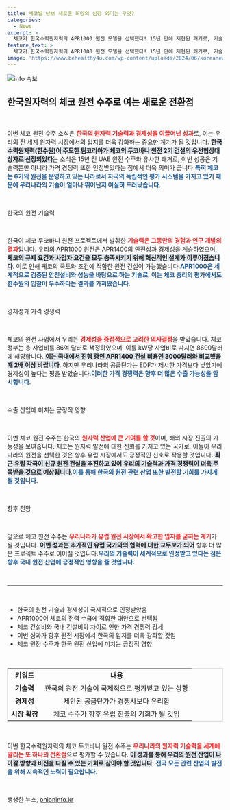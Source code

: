 ```yaml
---
title: 체코발 낭보 새로운 희망의 심장 의미는 무엇?
categories:
  - News
excerpt: >
  체코가 한국수력원자력의 APR1000 원전 모델을 선택했다! 15년 만에 재현된 쾌거로, 기술력과 가격 경쟁력이 유럽에서 인정받았다. 이는 한국 원전의 미래를 밝힐 발판이 될 것이다.
feature_text: >
  체코가 한국수력원자력의 APR1000 원전 모델을 선택했다! 15년 만에 재현된 쾌거로, 기술력과 가격 경쟁력이 유럽에서 인정받았다. 이는 한국 원전의 미래를 밝힐 발판이 될 것이다.
image: 'https://www.behealthy4u.com/wp-content/uploads/2024/06/koreanews.jpg'
---
```


<p><img src="https://www.behealthy4u.com/wp-content/uploads/2024/06/koreanews.jpg" alt="info 속보" /></p>

<h2 data-ke-size="size26">한국원자력의 체코 원전 수주로 여는 새로운 전환점</h2>

<p data-ke-size="size16">&nbsp;</p>

<p>이번 체코 원전 수주 소식은 <b><span style="color: #ee2323;">한국의 원자력 기술력과 경제성을 이끌어낸 성과</span></b>로, 이는 우리의 전 세계 원자력 시장에서의 입지를 더욱 강화하는 중요한 계기가 될 것입니다. <b><span style="background-color: #21538527;">한국수력원자력(한수원)이 주도한 팀코리아가 체코의 두코바니 원전 2기 건설의 우선협상대상자로 선정되었다</span></b>는 소식은 15년 전 UAE 원전 수주와 유사한 쾌거로, 이번 성공은 기술력뿐만 아니라 가격 경쟁력 또한 인정받았다는 점에서 더욱 의미가 큽니다.<b><span style="color: #1a5490;">특히 체코는 6기의 원전을 운영하고 있는 나라로서 자국의 독립적인 평가 시스템을 가지고 있기 때문에 우리나라의 기술이 얼마나 뛰어난지 여실히 드러났습니다</span></b>.</p>

<p data-ke-size="size16">&nbsp;</p>

<p>한국의 원전 기술력</p>

<p data-ke-size="size16">&nbsp;</p>

<p>한국이 체코 두코바니 원전 프로젝트에서 발휘한 <b><span style="color: #ee2323;">기술력은 그동안의 경험과 연구 개발의 결과</span></b>입니다. 우리의 APR1000 원전은 APR1400의 안전성과 경제성을 계승하였으며, <b><span style="background-color: #21538527;">체코의 규제 요건과 사업자 요건을 모두 충족시키기 위해 혁신적인 설계가 이루어졌습니다</span></b>. 이로 인해 체코의 국토와 조건에 적합한 원전 건설이 가능했습니다.<b><span style="color: #1a5490;">APR1000은 세계적으로 검증된 안전설비와 성능을 바탕으로 하는 기술로, 이는 체코 총리의 평가에서도 한수원의 입찰이 우수하다는 결과를 가져왔습니다</span></b>.</p>

<p data-ke-size="size16">&nbsp;</p>

<p>경제성과 가격 경쟁력</p>

<p data-ke-size="size16">&nbsp;</p>

<p>체코의 원전 사업에서 우리는 <b><span style="color: #ee2323;">경제성을 중점적으로 고려한 의사결정</span></b>을 받았습니다. 체코 정부는 총 사업비를 86억 달러로 책정하였으며, 이를 kW당 사업비로 따지면 8600달러에 해당합니다. <b><span style="background-color: #21538527;">이는 국내에서 진행 중인 APR1400 건설 비용인 3000달러와 비교했을 때 2배 이상 비쌉니다</span></b>. 하지만 우리나라의 공급단가는 EDF가 제시한 가격보다 낮았기에 경제성이 높다는 평을 받았습니다.<b><span style="color: #1a5490;">이러한 가격 경쟁력은 향후 더 많은 수출 가능성을 암시합니다</span></b>.</p>

<p data-ke-size="size16">&nbsp;</p>

<p>수출 산업에 미치는 긍정적 영향</p>

<p data-ke-size="size16">&nbsp;</p>

<p>이번 체코 원전 수주는 한국의 <b><span style="color: #ee2323;">원자력 산업에 큰 기여를 할 것</span></b>이며, 해외 시장 진출의 가능성을 보여줍니다. 체코는 원자력 발전에 대한 신뢰를 가지고 있는 국가로, 이들이 우리나라의 원전을 선택한 것은 향후 유럽 시장에서도 긍정적인 신호로 작용할 것입니다. <b><span style="background-color: #21538527;">최근 유럽 각국이 신규 원전 건설을 추진하고 있어 우리의 기술력과 가격 경쟁력이 더욱 주목받을 것으로 예상됩니다</span></b>.<b><span style="color: #1a5490;">이를 통해 한국의 원전 관련 산업 또한 발전할 기회를 가지게 될 것입니다</span></b>.</p>

<p data-ke-size="size16">&nbsp;</p>

<p>향후 전망</p>

<p data-ke-size="size16">&nbsp;</p>

<p>앞으로 체코 원전 수주는 <b><span style="color: #ee2323;">우리나라가 유럽 원전 시장에서 확고한 입지를 굳히는 계기</span></b>가 될 것입니다. <b><span style="background-color: #21538527;">이번 성과는 추가적인 유럽 국가와의 협력에 대한 교두보가 되어</span></b> 향후 더 많은 프로젝트 수주로 이어질 것입니다.<b><span style="color: #1a5490;">우리의 기술력이 세계적으로 인정받고 있다는 점은 향후 국내 원전 산업에 긍정적인 영향을 줄 것입니다</span></b>.</p>

<p data-ke-size="size16">&nbsp;</p>

<hr>

<p data-ke-size="size16">&nbsp;</p>

<ul>
  <li>한국의 원전 기술과 경제성이 국제적으로 인정받았음</li>
  <li>APR1000이 체코의 전력 수급에 적합한 대안으로 선택됨</li>
  <li>체코 건설비와 국내 건설비의 차이로 인한 가격 경쟁력 강세</li>
  <li>이번 성과가 향후 원전 시장에서 한국의 입지를 더욱 강화할 것임</li>
  <li>체코 원전 수주가 한국 원전 산업에 미치는 긍정적 영향</li>
</ul>

<p data-ke-size="size16">&nbsp;</p>

<table style="width: 100%; border: 1px solid #ccc;">
  <tr>
    <td style="text-align: center; height: 17px;"><b>키워드</b></td>
    <td style="text-align: center; height: 17px;"><b>내용</b></td>
  </tr>
  <tr>
    <td style="text-align: center; height: 17px;"><b>기술력</b></td>
    <td style="text-align: center; height: 17px;">한국의 원전 기술이 국제적으로 평가받고 있는 상황</td>
  </tr>
  <tr>
    <td style="text-align: center; height: 17px;"><b>경제성</b></td>
    <td style="text-align: center; height: 17px;">제안된 공급단가가 경쟁사보다 유리함</td>
  </tr>
  <tr>
    <td style="text-align: center; height: 17px;"><b>시장 확장</b></td>
    <td style="text-align: center; height: 17px;">체코 수주가 향후 유럽 진출의 기회가 될 것임</td>
  </tr>
</table>

<p data-ke-size="size16">&nbsp;</p>

<p>이번 한국수력원자력의 체코 두코바니 원전 수주는 <b><span style="color: #ee2323;">우리나라의 원자력 기술력을 세계에 알리는 또 하나의 전환점</span></b>으로 평가할 수 있습니다. <b><span style="background-color: #21538527;">이 성과를 통해 우리의 원전 산업이 나아갈 방향과 비전을 다질 수 있는 기회로 삼아야 할 것입니다</span></b>. <b><span style="color: #1a5490;">전국 모든 관련 산업의 발전을 위해 지속적인 노력이 필요합니다</span></b>.</p>

<p data-ke-size="size16">&nbsp;</p>
생생한 뉴스, <a href="https://onioninfo.kr" rel="dofollow">onioninfo.kr</a>


